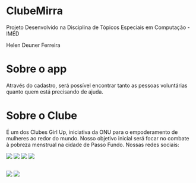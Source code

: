 # ClubeMirra

Projeto Desenvolvido na Disciplina de Tópicos Especiais em Computação - IMED

Helen Deuner Ferreira

# Sobre o app

Através do cadastro, será possível encontrar tanto as pessoas voluntárias quanto quem está precisando de ajuda.

# Sobre o Clube

É um dos Clubes Girl Up, iniciativa da ONU para o empoderamento de mulheres ao redor do mundo. Nosso objetivo inicial será focar no combate à pobreza menstrual na cidade de Passo Fundo.
Nossas redes sociais:

<div> 
<a href = "https://chat.whatsapp.com/Ibny7zxqHQ9CNbT7mKVuWJ"><img src="https://img.shields.io/badge/WhatsApp-25D366?style=for-the-badge&logo=whatsapp&logoColor=white" target="_blank"></a>
<a href = "mailto:girlupmirra@gmail.com"><img src="https://img.shields.io/badge/-Gmail-%23333?style=for-the-badge&logo=gmail&logoColor=white" target="_blank"></a>
<a href = "https://twitter.com/girlupmirra"><img src="https://img.shields.io/badge/Twitter-1DA1F2?style=for-the-badge&logo=twitter&logoColor=white" target="_blank"></a>
<a href = "https://www.instagram.com/girlupmirra/"><img src="https://img.shields.io/badge/Instagram-E4405F?style=for-the-badge&logo=instagram&logoColor=white" target="_blank"></a>

##

<a href = "http://girlupmirra.tumblr.com"><img src="https://img.shields.io/badge/Tumblr-%2336465D.svg?&style=for-the-badge&logo=Tumblr&logoColor=white" target="_blank"></a>
<a href = "https://community.girlup.org/topics/16955"><img src="https://img.shields.io/badge/website-000000?style=for-the-badge&logo=About.me&logoColor=white" target="_blank"></a>

<div>

<div>
